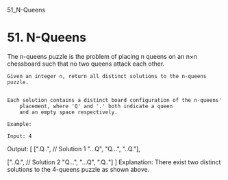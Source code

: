 51_N-Queens
# 51. N-Queens

The n-queens puzzle is the problem of placing n queens on an n×n
        chessboard such that no two queens attack each other.

    

    Given an integer n, return all distinct solutions to the n-queens puzzle.
    

    Each solution contains a distinct board configuration of the n-queens'
        placement, where 'Q' and '.' both indicate a queen
        and an empty space respectively.

    Example:

    Input: 4
Output: [
 [".Q..",  // Solution 1
  "...Q",
  "Q...",
  "..Q."],

 ["..Q.",  // Solution 2
  "Q...",
  "...Q",
  ".Q.."]
]
Explanation: There exist two distinct solutions to the 4-queens puzzle as shown above.